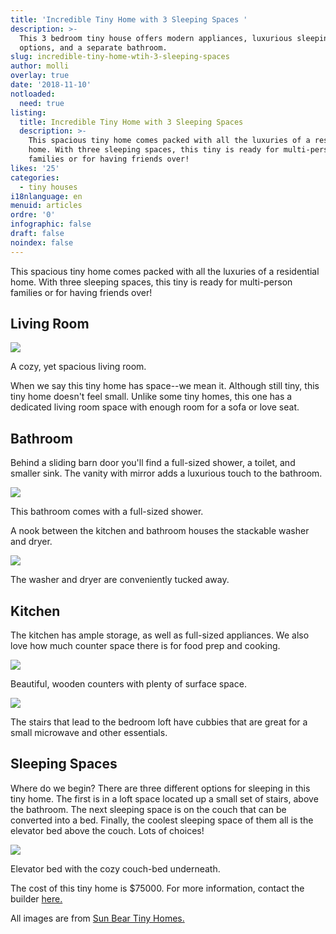 ```yaml
---
title: 'Incredible Tiny Home with 3 Sleeping Spaces '
description: >-
  This 3 bedroom tiny house offers modern appliances, luxurious sleeping
  options, and a separate bathroom. 
slug: incredible-tiny-home-wtih-3-sleeping-spaces
author: molli
overlay: true
date: '2018-11-10'
notloaded:
  need: true
listing:
  title: Incredible Tiny Home with 3 Sleeping Spaces
  description: >-
    This spacious tiny home comes packed with all the luxuries of a residential
    home. With three sleeping spaces, this tiny is ready for multi-person
    families or for having friends over!
likes: '25'
categories:
  - tiny houses
i18nlanguage: en
menuid: articles
ordre: '0'
infographic: false
draft: false
noindex: false
---
```

This spacious tiny home comes packed with all the luxuries of a residential home. With three sleeping spaces, this tiny is ready for multi-person families or for having friends over!

## Living Room

![](/img/whitehouse_livingroom.jpg)

<span class="figcaption">A cozy, yet spacious living room.</span>

When we say this tiny home has space--we mean it. Although still tiny, this tiny home doesn't feel small. Unlike some tiny homes, this one has a dedicated living room space with enough room for a sofa or love seat. 

## Bathroom

Behind a sliding barn door you'll find a full-sized shower, a toilet, and smaller sink. The vanity with mirror adds a luxurious touch to the bathroom.

![](/img/whitehouse_bathroom1.jpg)

<span class="figcaption">This bathroom comes with a full-sized shower.</span>

A nook between the kitchen and bathroom houses the stackable washer and dryer.

![](/img/whitehouse_laundry.jpg)

<span class="figcaption">The washer and dryer are conveniently tucked away.</span>

## Kitchen

The kitchen has ample storage, as well as full-sized appliances. We also love how much counter space there is for food prep and cooking. 

![](/img/whitehouse_kitchen.jpg)

<span class="figcaption">Beautiful, wooden counters with plenty of surface space.</span>

![](/img/whitehouse_kitchen2.jpg)

<span class="figcaption">The stairs that lead to the bedroom loft have cubbies that are great for a small microwave and other essentials.</span>

## Sleeping Spaces

Where do we begin? There are three different options for sleeping in this tiny home. The first is in a loft space located up a small set of stairs, above the bathroom. The next sleeping space is on the couch that can be converted into a bed. Finally, the coolest sleeping space of them all is the elevator bed above the couch. Lots of choices!

![](/img/whitehouse_elevatorbed.jpg)

<span class="figcaption">Elevator bed with the cozy couch-bed underneath.</span>

The cost of this tiny home is $75000. For more information, contact the builder [here.](http://sunbeartinyhomes.com/)

All images are from [Sun Bear Tiny Homes.](http://sunbeartinyhomes.com/)
